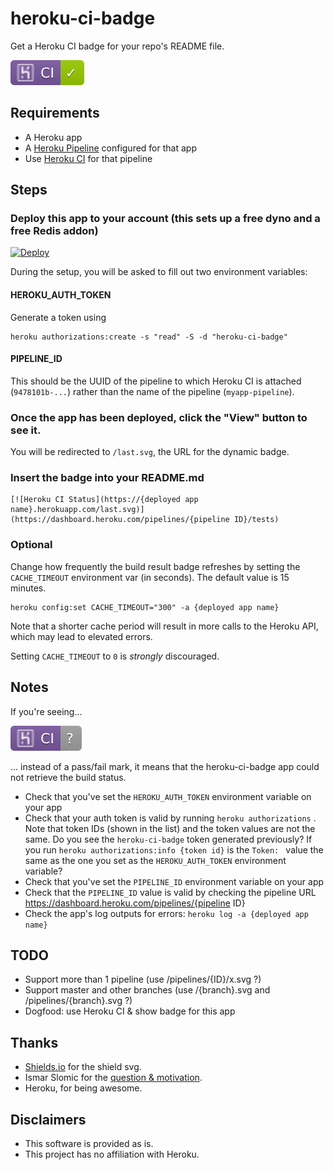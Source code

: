 # heroku-ci-badge

Get a Heroku CI badge for your repo's README file.

![example badge](badges/succeeded.svg)


## Requirements

- A Heroku app
- A [Heroku Pipeline](https://devcenter.heroku.com/articles/pipelines) configured for that app
- Use [Heroku CI](https://devcenter.heroku.com/articles/heroku-ci) for that pipeline


## Steps

### Deploy this app to your account (this sets up a free dyno and a free Redis addon)

[![Deploy](https://www.herokucdn.com/deploy/button.svg)](https://heroku.com/deploy)

During the setup, you will be asked to fill out two environment variables:

#### HEROKU_AUTH_TOKEN

Generate a token using

    heroku authorizations:create -s "read" -S -d "heroku-ci-badge"

#### PIPELINE_ID

This should be the UUID of the pipeline to which Heroku CI is attached (`9478101b-...`) rather than the name of the pipeline (`myapp-pipeline`).

### Once the app has been deployed, click the "View" button to see it.

You will be redirected to `/last.svg`, the URL for the dynamic badge.

### Insert the badge into your README.md

    [![Heroku CI Status](https://{deployed app name}.herokuapp.com/last.svg)](https://dashboard.heroku.com/pipelines/{pipeline ID}/tests)

### Optional

Change how frequently the build result badge refreshes by setting the `CACHE_TIMEOUT` environment var (in seconds). The default value is 15 minutes.

    heroku config:set CACHE_TIMEOUT="300" -a {deployed app name}

Note that a shorter cache period will result in more calls to the Heroku API, which may lead to elevated errors.

Setting `CACHE_TIMEOUT` to `0` is _strongly_ discouraged.


## Notes

If you're seeing...

![error badge](badges/error.svg)

... instead of a pass/fail mark, it means that the heroku-ci-badge app could not retrieve the build status.
- Check that you've set the `HEROKU_AUTH_TOKEN` environment variable on your app
- Check that your auth token is valid by running `heroku authorizations` . Note that token IDs (shown in the list) and the token values are not the same. Do you see the `heroku-ci-badge` token generated previously? If you run `heroku authorizations:info {token id}` is the `Token: ` value the same as the one you set as the `HEROKU_AUTH_TOKEN` environment variable?
- Check that you've set the `PIPELINE_ID` environment variable on your app
- Check that the `PIPELINE_ID` value is valid by checking the pipeline URL https://dashboard.heroku.com/pipelines/{pipeline ID}
- Check the app's log outputs for errors: `heroku log -a {deployed app name}`


## TODO

- Support more than 1 pipeline (use /pipelines/{ID}/x.svg ?)
- Support master and other branches (use /{branch}.svg and /pipelines/{branch}.svg ?)
- Dogfood: use Heroku CI & show badge for this app


## Thanks

- [Shields.io](https://shields.io/) for the shield svg.
- Ismar Slomic for the [question & motivation](https://stackoverflow.com/questions/50918181/heroku-ci-status-badge).
- Heroku, for being awesome.


## Disclaimers

- This software is provided as is.
- This project has no affiliation with Heroku.
